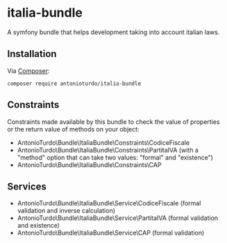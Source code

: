 # italia-bundle
A symfony bundle that helps development taking into account italian laws.

## Installation

Via [Composer](http://getcomposer.org/):

```
composer require antonioturdo/italia-bundle
```

## Constraints
Constraints made available by this bundle to check the value of properties or the return value of methods on your object:
- AntonioTurdo\Bundle\ItaliaBundle\Constraints\CodiceFiscale
- AntonioTurdo\Bundle\ItaliaBundle\Constraints\PartitaIVA (with a "method" option that can take two values: "formal" and "existence")
- AntonioTurdo\Bundle\ItaliaBundle\Constraints\CAP

## Services
- AntonioTurdo\Bundle\ItaliaBundle\Service\CodiceFiscale (formal validation and inverse calculation)
- AntonioTurdo\Bundle\ItaliaBundle\Service\PartitaIVA (formal validation and existence)
- AntonioTurdo\Bundle\ItaliaBundle\Service\CAP (formal validation)
